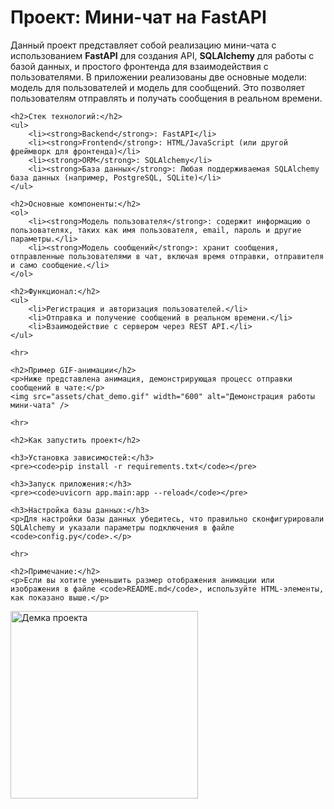 <!DOCTYPE html>
<html lang="ru">
<head>
    <meta charset="UTF-8">
    <meta name="viewport" content="width=device-width, initial-scale=1.0">
    <title>Мини-чат на FastAPI</title>
</head>
<body>
    <h1>Проект: Мини-чат на FastAPI</h1>
    <p>Данный проект представляет собой реализацию мини-чата с использованием <strong>FastAPI</strong> для создания API, <strong>SQLAlchemy</strong> для работы с базой данных, и простого фронтенда для взаимодействия с пользователями. В приложении реализованы две основные модели: модель для пользователей и модель для сообщений. Это позволяет пользователям отправлять и получать сообщения в реальном времени.</p>

    <h2>Стек технологий:</h2>
    <ul>
        <li><strong>Backend</strong>: FastAPI</li>
        <li><strong>Frontend</strong>: HTML/JavaScript (или другой фреймворк для фронтенда)</li>
        <li><strong>ORM</strong>: SQLAlchemy</li>
        <li><strong>База данных</strong>: Любая поддерживаемая SQLAlchemy база данных (например, PostgreSQL, SQLite)</li>
    </ul>

    <h2>Основные компоненты:</h2>
    <ol>
        <li><strong>Модель пользователя</strong>: содержит информацию о пользователях, таких как имя пользователя, email, пароль и другие параметры.</li>
        <li><strong>Модель сообщений</strong>: хранит сообщения, отправленные пользователями в чат, включая время отправки, отправителя и само сообщение.</li>
    </ol>

    <h2>Функционал:</h2>
    <ul>
        <li>Регистрация и авторизация пользователей.</li>
        <li>Отправка и получение сообщений в реальном времени.</li>
        <li>Взаимодействие с сервером через REST API.</li>
    </ul>

    <hr>

    <h2>Пример GIF-анимации</h2>
    <p>Ниже представлена анимация, демонстрирующая процесс отправки сообщений в чате:</p>
    <img src="assets/chat_demo.gif" width="600" alt="Демонстрация работы мини-чата" />

    <hr>

    <h2>Как запустить проект</h2>

    <h3>Установка зависимостей:</h3>
    <pre><code>pip install -r requirements.txt</code></pre>

    <h3>Запуск приложения:</h3>
    <pre><code>uvicorn app.main:app --reload</code></pre>

    <h3>Настройка базы данных:</h3>
    <p>Для настройки базы данных убедитесь, что правильно сконфигурировали SQLAlchemy и указали параметры подключения в файле <code>config.py</code>.</p>

    <hr>

    <h2>Примечание:</h2>
    <p>Если вы хотите уменьшить размер отображения анимации или изображения в файле <code>README.md</code>, используйте HTML-элементы, как показано выше.</p>
</body>
</html>


<img src="demo.gif" width="300" alt="Демка проекта" />
